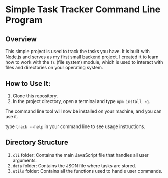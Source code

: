 # Simple Task Tracker Command Line Program

## Overview

This simple project is used to track the tasks you have. It is built with Node.js and serves as my first small backend project. I created it to learn how to work with the `fs` (file system) module, which is used to interact with files and directories on your operating system.

## How to Use It: 

1. Clone this repository.
2. In the project directory, open a terminal and type `npm install -g`.

The command line tool will now be installed on your machine, and you can use it.

type `track --help` in your command line to see usage instructions.


## Directory Structure

1. `cli` folder: Contains the main JavaScript file that handles all user arguments.
2. `data` folder: Contains the JSON file where tasks are stored.
3. `utils` folder: Contains all the functions used to handle user commands.